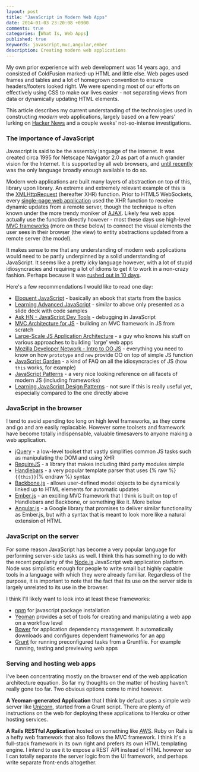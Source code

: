 ```yaml
---
layout: post
title: "JavaScript in Modern Web Apps"
date: 2014-01-03 23:20:08 +0900
comments: true
categories: [What Is, Web Apps]
published: true
keywords: javascript,mvc,angular,ember
description: Creating modern web applications
---
```


My own prior experience with web development was 14 years ago, and consisted of ColdFusion marked-up HTML and little else. Web pages used frames and tables and a lot of homegrown convention to ensure headers/footers looked right. We were spending most of our efforts on effectively using CSS to make our lives easier - not separating views from data or dynamically updating HTML elements.

This article describes my current understanding of the technologies used in constructing _modern_ web applications, largely based on a few years' lurking on [Hacker News](http://ycombinator.com) and a couple weeks' not-so-intense investigations.

<!-- more -->

### The importance of JavaScript

Javascript is said to be the assembly language of the internet. It was created circa 1995 for Netscape Navigator 2.0 as part of a much grander vision for the Internet. It is supported by all web browsers, and [until recently](https://www.dartlang.org/) was the only language broadly enough available to do so.

Modern web applications are built many layers of abstraction on top of this, library upon library. An extreme and extremely relevant example of this is the [XMLHttpRequest](https://developer.mozilla.org/en-US/docs/Web/API/XMLHttpRequest) (hereafter XHR) function. Prior to HTML5 WebSockets, every [single-page web application](http://en.wikipedia.org/wiki/Single-page_application) used the XHR function to receive dynamic updates from a remote server, though the technique is often known under the more trendy moniker of [AJAX](http://en.wikipedia.org/wiki/Ajax_%28programming%29). Likely few web apps actually use the function directly however - most these days use high-level [MVC frameworks](http://en.wikipedia.org/wiki/Model%E2%80%93view%E2%80%93controller) (more on these below) to connect the visual elements the user sees in their browser (the view) to entity abstractions updated from a remote server (the model).

It makes sense to me that any understanding of modern web applications would need to be partly underpinned by a solid understanding of JavaScript. It seems like a pretty icky language however, with a lot of stupid idiosyncracies and requiring a lot of idioms to get it to work in a non-crazy fashion. Perhaps because it was [rushed out in 10 days](http://www.computer.org/csdl/mags/co/2012/02/mco2012020007.html).

Here's a few recommendations I would like to read one day:

- [Eloquent JavaScript](http://eloquentjavascript.net/contents.html) - basically an ebook that starts from the basics
- [Learning Advanced JavaScript](http://ejohn.org/apps/learn/) - similar to above only presented as a slide deck with code samples
- [Ask HN - JavaScript Dev Tools](http://news.ycombinator.com/item?id=3550998) - debugging in JavaScript
- [MVC Architecture for JS](http://michaux.ca/articles/mvc-architecture-for-javascript-applications) - building an MVC framework in JS from scratch
- [Large-Scale JS Application Architecture](http://addyosmani.com/largescalejavascript/) - a guy who knows his stuff on various approaches to building 'large' web apps
- [Mozilla Developer Network - Intro to OO JS](https://developer.mozilla.org/en-US/docs/JavaScript/Introduction_to_Object-Oriented_JavaScript) - everything you need to know on how `prototype` and `new` provide OO on top of simple JS function
- [JavaScript Garden](http://bonsaiden.github.com/JavaScript-Garden/#intro) - a kind of FAQ on all the idiosyncracies of JS (how `this` works, for example)
- [JavaScript Patterns](http://shichuan.github.io/javascript-patterns/) - a very nice looking reference on all facets of modern JS (including frameworks)
- [Learning JavaScript Design Patterns](http://addyosmani.com/resources/essentialjsdesignpatterns/book/) - not sure if this is really useful yet, especially compared to the one directly above

### JavaScript in the browser

I tend to avoid spending too long on high level frameworks, as they come and go and are easily replacable. However some toolsets and framework have become totally indispensable, valuable timesavers to anyone making a web application.

- [jQuery](http://jquery.com/) - a low-level toolset that vastly simplifies common JS tasks such as manipulating the DOM and using XHR
- [RequireJS](http://requirejs.org/) - a library that makes including third party modules simple
- [Handlebars](http://handlebarsjs.com/) - a very popular template parser that uses {% raw %}`{{this}}`{% endraw %} syntax
- [Backbone.js](http://backbonejs.org/) - allows user-defined model objects to be dynamically linked up to HTML elements for automatic updates
- [Ember.js](http://emberjs.com/) - an exciting MVC framework that I think is built on top of Handlebars and Backbone, or something like it. More below
- [Angular.js](http://angularjs.org/) - a Google library that promises to deliver similar functionality as Ember.js, but with a syntax that is meant to look more like a natural extension of HTML

### JavaScript on the server

For some reason JavaScript has become a very popular language for performing server-side tasks as well. I think this has something to do with the recent popularity of the [Node.js](http://nodejs.org/) JavaScript web application platform. Node was simplistic enough for people to write small but highly capable tools in a language with which they were already familiar. Regardless of the purpose, it is important to note that the fact that its use on the server side is largely unrelated to its
use in the browser.

I think I'll likely want to look into at least these frameworks:

- [npm](https://npmjs.org/) for javascript package installation
- [Yeoman](http://yeoman.io/) provides a set of tools for creating and manipulating a web app on a workflow level
- [Bower](http://bower.io/) for application dependency management. It automatically downloads and configures dependent frameworks for an app
- [Grunt](http://gruntjs.com/) for running preconfigured tasks from a Gruntfile. For example running, testing and previewing web apps

### Serving and hosting web apps

I've been concentrating mostly on the browser end of the web application architecture equation. So far my thoughts on the matter of hosting haven't really gone too far. Two obvious options come to mind however.

**A Yeoman-generated Application** that I think by default uses a simple web server like [Unicorn](http://unicorn.bogomips.org/), started from a Grunt script. There are plenty of instructions on the web for deploying these applications to Heroku or other hosting services.

**A Rails RESTful Application** hosted on something like <abbr title="Amazon Web Services">AWS</abbr>. Ruby on Rails is a hefty web framework that also follows the MVC framework. I think it's a full-stack framework in its own right and prefers its own HTML templating engine. I intend to use it to expose a REST API instead of HTML however so I can totally separate the server logic from the UI framework, and perhaps write separate front-ends altogether.

